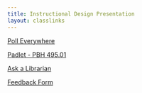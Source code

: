 ```yaml
---
title: Instructional Design Presentation
layout: classlinks
---
```

<p><a class="button" target="_blank" href="http://pollev.com/brockport">Poll Everywhere</a></p>
<p><a class="button" target="_blank" href="https://padlet.com/loganrath/pkoztyf0z5rd">Padlet - PBH 495.01</a></p>
<p><a class="button" target="_blank" href="https://brockport.edu/library/ask">Ask a Librarian</a></p>
<p><a class="button" target="_blank" href="https://forms.brockport.edu/view.php?id=3544702&element_1=PBH495.01&element_2=Ray">Feedback Form</a></p>
